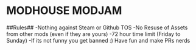 # MODHOUSE MODJAM


##Rules##
  -Nothing against Steam or Github TOS
  -No Resuse of Assets from other mods (even if they are yours)
  -72 hour time limit (Friday to Sunday)
  -If its not funny you get banned :)
Have fun and make PRs nerds

